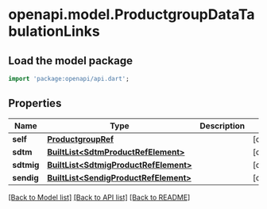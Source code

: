 # openapi.model.ProductgroupDataTabulationLinks

## Load the model package
```dart
import 'package:openapi/api.dart';
```

## Properties
Name | Type | Description | Notes
------------ | ------------- | ------------- | -------------
**self** | [**ProductgroupRef**](ProductgroupRef.md) |  | [optional] 
**sdtm** | [**BuiltList&lt;SdtmProductRefElement&gt;**](SdtmProductRefElement.md) |  | [optional] 
**sdtmig** | [**BuiltList&lt;SdtmigProductRefElement&gt;**](SdtmigProductRefElement.md) |  | [optional] 
**sendig** | [**BuiltList&lt;SendigProductRefElement&gt;**](SendigProductRefElement.md) |  | [optional] 

[[Back to Model list]](../README.md#documentation-for-models) [[Back to API list]](../README.md#documentation-for-api-endpoints) [[Back to README]](../README.md)



